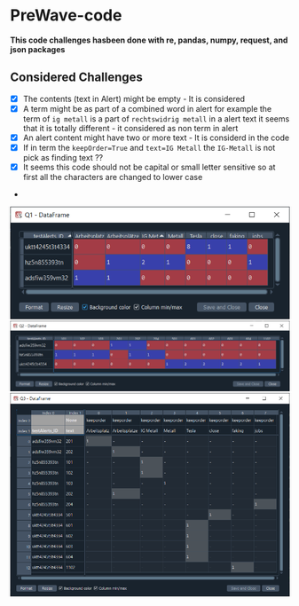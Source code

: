 # PreWave-code

**This code challenges hasbeen done with re, pandas, numpy, request, and json packages**

## Considered Challenges
- [x] The contents (text in Alert) might be empty -  It is considered
- [x] A term might be as part of a combined word in alert for example the term of ```ig metall``` is a part of ```rechtswidrig metall``` in a alert text it seems that it is totally different - it considered as non term in alert
- [x] An alert content might have two or more text - It is considerd in the code
- [x] If in term the ```keepOrder=True``` and ```text=IG Metall``` the ```IG-Metall``` is not pick as finding text ??
- [x] It seems this code should not be capital or small letter sensitive so at first all the characters are changed to lower case
- 
![Q1](https://github.com/m-r-tanha/PreWave-code/blob/main/Q1.png)
![Q2](https://github.com/m-r-tanha/PreWave-code/blob/main/Q2.png)
![Q3](https://github.com/m-r-tanha/PreWave-code/blob/main/Q3.png)
